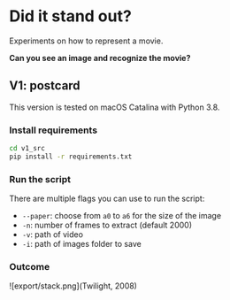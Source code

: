 # Did it stand out?

Experiments on how to represent a movie. 

**Can you see an image and recognize the movie?**

## V1: postcard

This version is tested on macOS Catalina with Python 3.8.

### Install requirements

```bash
cd v1_src
pip install -r requirements.txt
```

### Run the script

There are multiple flags you can use to run the script:

- `--paper`: choose from `a0` to `a6` for the size of the image 
- `-n`: number of frames to extract (default 2000)
- `-v`: path of video
- `-i`: path of images folder to save

### Outcome

![export/stack.png](Twilight, 2008)
